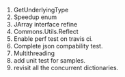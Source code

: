 1. GetUnderlyingType
2. Speedup enum
3. JArray interface refine
6. Commons.Utils.Reflect
7. Enable perf test on travis ci.
8. Complete json compability test.
9. Multithreading
10. add unit test for samples.
11. revisit all the concurrent dictionaries.

